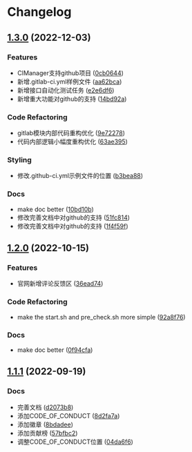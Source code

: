 # Changelog

## [1.3.0](https://github.com/WGrape/CIManager/compare/v1.2.0...v1.3.0) (2022-12-03)


### Features

* CIManager支持github项目 ([0cb0644](https://github.com/WGrape/CIManager/commit/0cb064484f783d74009267039188cd7a5c9f335b))
* 新增.gitlab-ci.yml样例文件 ([aa62bca](https://github.com/WGrape/CIManager/commit/aa62bca44d490790d9da3fdefed6fbc88342f495))
* 新增接口自动化测试任务 ([e2e6df6](https://github.com/WGrape/CIManager/commit/e2e6df61791b7874f8cc6c9867758f94b1ce2bc0))
* 新增重大功能对github的支持 ([14bd92a](https://github.com/WGrape/CIManager/commit/14bd92ac3e052d13a8355fd7ebcecf79f232d808))


### Code Refactoring

* gitlab模块内部代码重构优化 ([9e72278](https://github.com/WGrape/CIManager/commit/9e72278679d0f6ce34950e85f9ee431684dbc2bc))
* 代码内部逻辑小幅度重构优化 ([63ae395](https://github.com/WGrape/CIManager/commit/63ae395b3925d6cb4fab574da60535198cd97e89))


### Styling

* 修改.github-ci.yml示例文件的位置 ([b3bea88](https://github.com/WGrape/CIManager/commit/b3bea8831b981a8c5a95c68b738f6685e8660e76))


### Docs

* make doc better ([10bd10b](https://github.com/WGrape/CIManager/commit/10bd10b04903f26e9eaf1c6f20bf29763820b86d))
* 修改完善文档中对github的支持 ([51fc814](https://github.com/WGrape/CIManager/commit/51fc8145dc38bd6ff8d302eaca1a1172ca7dd60e))
* 修改完善文档中对github的支持 ([1f4f59f](https://github.com/WGrape/CIManager/commit/1f4f59f17fa153dc2ecb5d5e0120f8fbbdeba1c3))

## [1.2.0](https://github.com/WGrape/CIManager/compare/v1.1.1...v1.2.0) (2022-10-15)


### Features

* 官网新增评论反馈区 ([36ead74](https://github.com/WGrape/CIManager/commit/36ead74bb36349fb1adf9ca540819528d5d4ee37))


### Code Refactoring

* make the start.sh and pre_check.sh more simple ([92a8f76](https://github.com/WGrape/CIManager/commit/92a8f76ee6bc49f7ef24d39eacc235e79444842b))


### Docs

* make doc better ([0f94cfa](https://github.com/WGrape/CIManager/commit/0f94cfa973dcd9ee6365baf5e207a7de4afded29))

## [1.1.1](https://github.com/WGrape/CIManager/compare/v1.1.0...v1.1.1) (2022-09-19)


### Docs

* 完善文档 ([d2073b8](https://github.com/WGrape/CIManager/commit/d2073b845753a17bbc02fdccf6f765fd53a91201))
* 添加CODE_OF_CONDUCT ([8d2fa7a](https://github.com/WGrape/CIManager/commit/8d2fa7ab473de2be9a3370446f7ff01048f8b383))
* 添加徽章 ([8bdadee](https://github.com/WGrape/CIManager/commit/8bdadee50931a0024b79f6a7a155464ff6fa9a88))
* 添加贡献榜 ([57bfbc2](https://github.com/WGrape/CIManager/commit/57bfbc2936edc8ebe58967213b597d316c604ffa))
* 调整CODE_OF_CONDUCT位置 ([04da6f6](https://github.com/WGrape/CIManager/commit/04da6f64b09c6018ce81a83a3270759e2d56b319))
